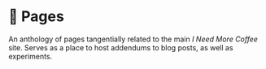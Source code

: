 # 📄 Pages 

An anthology of pages tangentially related to the main *I Need More Coffee* site. Serves as a place to host addendums to blog posts, as well as experiments.
